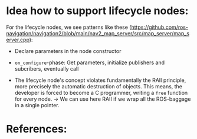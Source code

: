 # Idea how to support lifecycle nodes:

For the lifecycle nodes, we see patterns like these (https://github.com/ros-navigation/navigation2/blob/main/nav2_map_server/src/map_server/map_server.cpp): 

- Declare parameters in the node constructor 
- `on_configure`-phase: Get parameters, initialize publishers and subcribers, eventually call 

- The lifecycle node's concept violates fundamentally the RAII principle, more precisely the automatic destruction of objects. This means, the developer is forced to become a C programmer, writing a `free` function for every node. -> We can use here RAII if we wrap all the ROS-baggage in a single pointer.


# References: 




